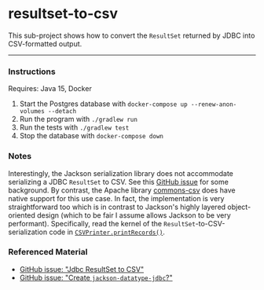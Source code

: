 # resultset-to-csv

This sub-project shows how to convert the `ResultSet` returned by JDBC into CSV-formatted output.

---

### Instructions

Requires: Java 15, Docker

1. Start the Postgres database with `docker-compose up --renew-anon-volumes --detach`
1. Run the program with `./gradlew run`
1. Run the tests with `./gradlew test`
1. Stop the database with `docker-compose down`


### Notes

Interestingly, the Jackson serialization library does not accommodate serializing a JDBC `ResultSet` to CSV. See this
[GitHub issue](https://github.com/FasterXML/jackson-dataformat-csv/issues/154) for some background. By contrast, the
Apache library [commons-csv](https://github.com/apache/commons-csv) does have native support for this use case. In fact,
the implementation is very straightforward too which is in contrast to Jackson's highly layered object-oriented design
(which to be fair I assume allows Jackson to be very performant). Specifically, read the kernel of the `ResultSet`-to-CSV-serialization
code in [`CSVPrinter.printRecords()`](https://github.com/apache/commons-csv/blob/0aa7954bfab5c68e47742d342acf23fefc268269/src/main/java/org/apache/commons/csv/CSVPrinter.java#L380).  


### Referenced Material

* [GitHub issue: "Jdbc ResultSet to CSV"](https://github.com/FasterXML/jackson-dataformat-csv/issues/154)
* [GitHub issue: "Create `jackson-datatype-jdbc`?"](https://github.com/FasterXML/jackson-future-ideas/issues/2)
